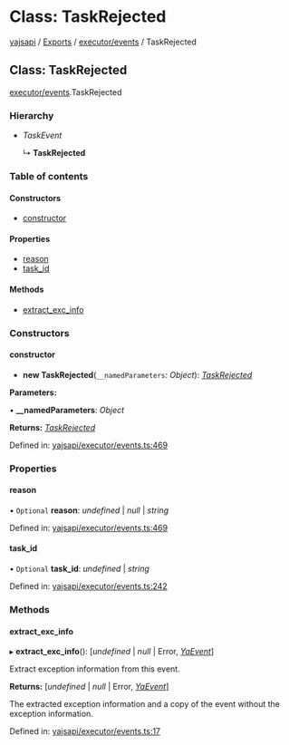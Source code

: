 # Class: TaskRejected

[yajsapi](../yajsapi.md) / [Exports](../modules/) / [executor/events](../modules/executor_events.md) / TaskRejected

## Class: TaskRejected

[executor/events](../modules/executor_events.md).TaskRejected

### Hierarchy

* _TaskEvent_

  ↳ **TaskRejected**

### Table of contents

#### Constructors

* [constructor](executor_events.taskrejected.md#constructor)

#### Properties

* [reason](executor_events.taskrejected.md#reason)
* [task\_id](executor_events.taskrejected.md#task_id)

#### Methods

* [extract\_exc\_info](executor_events.taskrejected.md#extract_exc_info)

### Constructors

#### constructor

+ **new TaskRejected**\(`__namedParameters`: _Object_\): [_TaskRejected_](executor_events.taskrejected.md)

**Parameters:**

• **\_\_namedParameters**: _Object_

**Returns:** [_TaskRejected_](executor_events.taskrejected.md)

Defined in: [yajsapi/executor/events.ts:469](https://github.com/golemfactory/yajsapi/blob/289a25a/yajsapi/executor/events.ts#L469)

### Properties

#### reason

• `Optional` **reason**: _undefined_ \| _null_ \| _string_

Defined in: [yajsapi/executor/events.ts:469](https://github.com/golemfactory/yajsapi/blob/289a25a/yajsapi/executor/events.ts#L469)

#### task\_id

• `Optional` **task\_id**: _undefined_ \| _string_

Defined in: [yajsapi/executor/events.ts:242](https://github.com/golemfactory/yajsapi/blob/289a25a/yajsapi/executor/events.ts#L242)

### Methods

#### extract\_exc\_info

▸ **extract\_exc\_info**\(\): \[_undefined_ \| _null_ \| Error, [_YaEvent_](executor_events.yaevent.md)\]

Extract exception information from this event.

**Returns:** \[_undefined_ \| _null_ \| Error, [_YaEvent_](executor_events.yaevent.md)\]

The extracted exception information and a copy of the event without the exception information.

Defined in: [yajsapi/executor/events.ts:17](https://github.com/golemfactory/yajsapi/blob/289a25a/yajsapi/executor/events.ts#L17)

